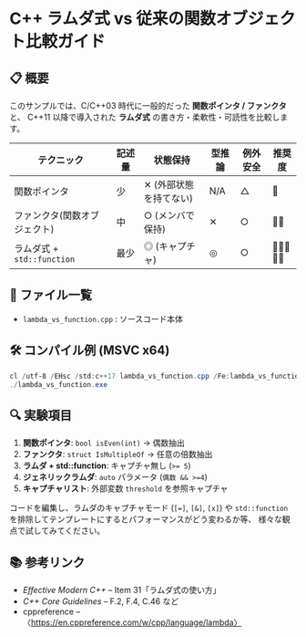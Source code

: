 # C++ ラムダ式 vs 従来の関数オブジェクト比較ガイド

## 📋 概要
このサンプルでは、C/C++03 時代に一般的だった **関数ポインタ / ファンクタ** と、
C++11 以降で導入された **ラムダ式** の書き方・柔軟性・可読性を比較します。

| テクニック | 記述量 | 状態保持 | 型推論 | 例外安全 | 推奨度 |
|-------------|--------|----------|--------|-----------|--------|
| 関数ポインタ | 少 | ✕ (外部状態を持てない) | N/A | △ | 🌟 |
| ファンクタ(関数オブジェクト) | 中 | ○ (メンバで保持) | ✕ | ○ | 🌟🌟 |
| ラムダ式 + `std::function` | 最少 | ◎ (キャプチャ) | ◎ | ○ | 🌟🌟🌟🌟🌟 |

## 📂 ファイル一覧
- `lambda_vs_function.cpp` : ソースコード本体

## 🛠️ コンパイル例 (MSVC x64)
```powershell
cl /utf-8 /EHsc /std:c++17 lambda_vs_function.cpp /Fe:lambda_vs_function.exe
./lambda_vs_function.exe
```

## 🔍 実験項目
1. **関数ポインタ**: `bool isEven(int)` → 偶数抽出
2. **ファンクタ**: `struct IsMultipleOf` → 任意の倍数抽出
3. **ラムダ + std::function**: キャプチャ無し (`>= 5`)
4. **ジェネリックラムダ**: `auto` パラメータ (`偶数 && >=4`)
5. **キャプチャリスト**: 外部変数 `threshold` を参照キャプチャ

コードを編集し、ラムダのキャプチャモード (`[=]`, `[&]`, `[x]`) や
`std::function` を排除してテンプレートにするとパフォーマンスがどう変わるか等、
様々な観点で試してみてください。

## 📚 参考リンク
- *Effective Modern C++* – Item 31「ラムダ式の使い方」
- *C++ Core Guidelines* – F.2, F.4, C.46 など
- cppreference – 〈https://en.cppreference.com/w/cpp/language/lambda〉
